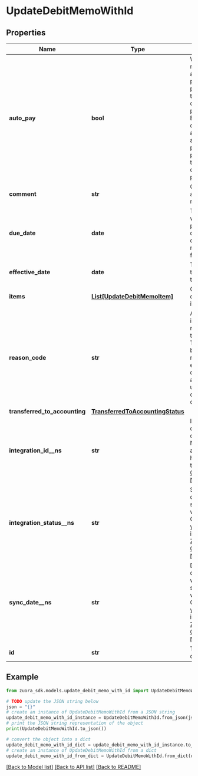 # UpdateDebitMemoWithId


## Properties

Name | Type | Description | Notes
------------ | ------------- | ------------- | -------------
**auto_pay** | **bool** | Whether debit memos are automatically picked up for processing in the corresponding payment run.   By default, debit memos are automatically picked up for processing in the corresponding payment run.  | [optional] 
**comment** | **str** | Comments about the debit memo.  | [optional] 
**due_date** | **date** | The date by which the payment for the debit memo is due, in &#x60;yyyy-mm-dd&#x60; format.  | [optional] 
**effective_date** | **date** | The date when the debit memo takes effect.  | [optional] 
**items** | [**List[UpdateDebitMemoItem]**](UpdateDebitMemoItem.md) | Container for debit memo items.  | [optional] 
**reason_code** | **str** | A code identifying the reason for the transaction. The value must be an existing reason code or empty. If you do not specify a value, Zuora uses the default reason code  | [optional] 
**transferred_to_accounting** | [**TransferredToAccountingStatus**](TransferredToAccountingStatus.md) |  | [optional] 
**integration_id__ns** | **str** | ID of the corresponding object in NetSuite. Only available if you have installed the [Zuora Connector for NetSuite](https://www.zuora.com/connect/app/?appId&#x3D;265).  | [optional] 
**integration_status__ns** | **str** | Status of the debit memo&#39;s synchronization with NetSuite. Only available if you have installed the [Zuora Connector for NetSuite](https://www.zuora.com/connect/app/?appId&#x3D;265).  | [optional] 
**sync_date__ns** | **str** | Date when the debit memo was synchronized with NetSuite. Only available if you have installed the [Zuora Connector for NetSuite](https://www.zuora.com/connect/app/?appId&#x3D;265).  | [optional] 
**id** | **str** | The ID of the debit memo.  | [optional] 

## Example

```python
from zuora_sdk.models.update_debit_memo_with_id import UpdateDebitMemoWithId

# TODO update the JSON string below
json = "{}"
# create an instance of UpdateDebitMemoWithId from a JSON string
update_debit_memo_with_id_instance = UpdateDebitMemoWithId.from_json(json)
# print the JSON string representation of the object
print(UpdateDebitMemoWithId.to_json())

# convert the object into a dict
update_debit_memo_with_id_dict = update_debit_memo_with_id_instance.to_dict()
# create an instance of UpdateDebitMemoWithId from a dict
update_debit_memo_with_id_from_dict = UpdateDebitMemoWithId.from_dict(update_debit_memo_with_id_dict)
```
[[Back to Model list]](../README.md#documentation-for-models) [[Back to API list]](../README.md#documentation-for-api-endpoints) [[Back to README]](../README.md)


